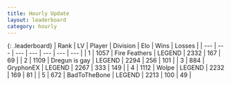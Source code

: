```yaml
---
title: Hourly Update
layout: leaderboard
category: hourly
---
```


{: .leaderboard}
| Rank | LV | Player | Division | Elo | Wins | Losses |
| --- | --- | --- | --- | --- | --- | --- |
| <span data-change="0">1</span> | 1057 | <span title="ID: 357425">Fire Feathers</span> | LEGEND | <span data-change="0">2332</span> | <span data-change="0">167</span> | <span data-change="0">69</span> |
| <span data-change="0">2</span> | 1109 | <span title="ID: 203132">Dregun is gay</span> | LEGEND | <span data-change="-21">2294</span> | <span data-change="1">256</span> | <span data-change="2">101</span> |
| <span data-change="0">3</span> | 884 | <span title="ID: 315148">GryphonEX</span> | LEGEND | <span data-change="7">2267</span> | <span data-change="1">333</span> | <span data-change="0">149</span> |
| <span data-change="1">4</span> | 1112 | <span title="ID: 204953">Wolpe</span> | LEGEND | <span data-change="34">2232</span> | <span data-change="4">169</span> | <span data-change="0">81</span> |
| <span data-change="-1">5</span> | 672 | <span title="ID: 391169">BadToTheBone</span> | LEGEND | <span data-change="0">2213</span> | <span data-change="0">100</span> | <span data-change="0">49</span> |